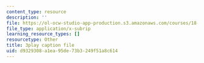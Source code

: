 ```yaml
---
content_type: resource
description: ''
file: https://ol-ocw-studio-app-production.s3.amazonaws.com/courses/18-01sc-single-variable-calculus-fall-2010/d9329308a1ea95de73b3249f51a8c614_BGE3wb7H2PA.srt
file_type: application/x-subrip
learning_resource_types: []
resourcetype: Other
title: 3play caption file
uid: d9329308-a1ea-95de-73b3-249f51a8c614
---
```


